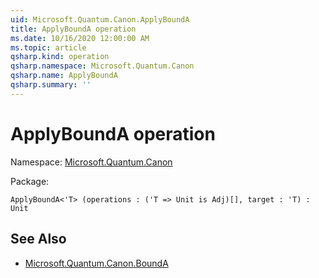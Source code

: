 ```yaml
---
uid: Microsoft.Quantum.Canon.ApplyBoundA
title: ApplyBoundA operation
ms.date: 10/16/2020 12:00:00 AM
ms.topic: article
qsharp.kind: operation
qsharp.namespace: Microsoft.Quantum.Canon
qsharp.name: ApplyBoundA
qsharp.summary: ''
---
```


# ApplyBoundA operation

Namespace: [Microsoft.Quantum.Canon](xref:Microsoft.Quantum.Canon)

Package: [](https://nuget.org/packages/)




```Q#
ApplyBoundA<'T> (operations : ('T => Unit is Adj)[], target : 'T) : Unit
```


## See Also

- [Microsoft.Quantum.Canon.BoundA](xref:Microsoft.Quantum.Canon.BoundA)
